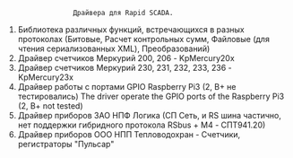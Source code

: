                      Драйвера для Rapid SCADA.

1. Библиотека различных функций, встречающихся в разных протоколах (Битовые, Расчет контрольных сумм, Файловые (для чтения сериализованных    XML), Преобразований)
2. Драйвер счетчиков Меркурий 200, 206 - KpMercury20x
3. Драйвер счетчиков Меркурий 230, 231, 232, 233, 236 - KpMercury23x
4. Драйвер работы с портами GPIO Raspberry Pi3 (2, B+ не тестировались)
   The driver operate the GPIO ports of the Raspberry Pi3 (2, B+ not tested)
5. Драйвер приборов ЗАО НПФ Логика (СП Сеть, и RS шина частично, нет поддержки гибридного протокола RSbus + M4 - СПТ941.20)
6. Драйвер приборов ООО НПП Тепловодохран - Счетчики, регистраторы "Пульсар"
